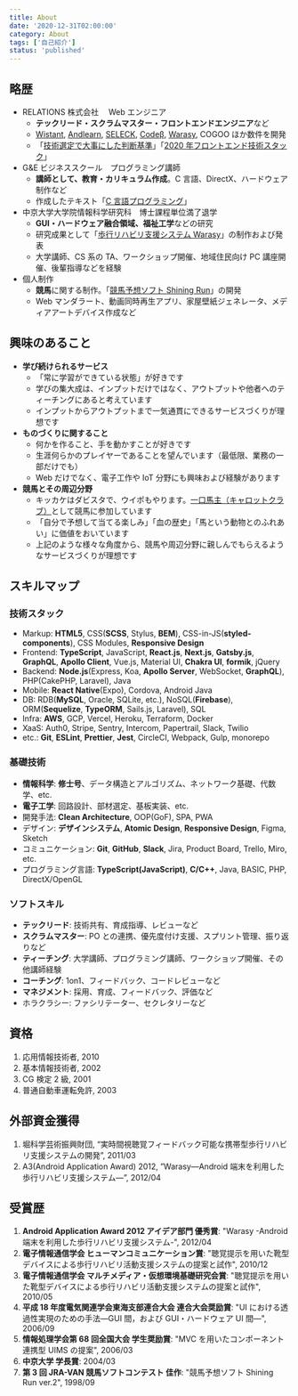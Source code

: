 ```yaml
---
title: About
date: '2020-12-31T02:00:00'
category: About
tags: ['自己紹介']
status: 'published'
---
```


## 略歴

- RELATIONS 株式会社　 Web エンジニア
  - **テックリード・スクラムマスター・フロントエンドエンジニア**など
  - [Wistant](/works/detail/wistant), [Andlearn](/works/detail/andlearn), [SELECK](/works/detail/seleck), [Codeβ](/works/detail/code-beta), [Warasy](/works/detail/warasy), COGOO ほか数件を開発
  - 「[技術選定で大事にした判断基準](/blog/posts/2018-12-08-frontend-technology-selection)」「[2020 年フロントエンド技術スタック](/blog/posts/2020-12-30-react-tech-stack)」
- G&E ビジネススクール　プログラミング講師
  - **講師として、教育・カリキュラム作成**。C 言語、DirectX、ハードウェア制作など
  - 作成したテキスト「[C 言語プログラミング](/course/clang)」
- 中京大学大学院情報科学研究科　博士課程単位満了退学
  - **GUI・ハードウェア融合領域、福祉工学**などの研究
  - 研究成果として「[歩行リハビリ支援システム Warasy](/works/detail/warasy)」の制作および発表
  - 大学講師、CS 系の TA、ワークショップ開催、地域住民向け PC 講座開催、後輩指導などを経験
- 個人制作
  - **競馬**に関する制作。「[競馬予想ソフト Shining Run](/works/detail/shining-run)」の開発
  - Web マンダラート、動画同時再生アプリ、家屋壁紙ジェネレータ、メディアアートデバイス作成など

## 興味のあること

- **学び続けられるサービス**
  - 「常に学習ができている状態」が好きです
  - 学びの集大成は、インプットだけではなく、アウトプットや他者へのティーチングにあると考えています
  - インプットからアウトプットまで一気通貫にできるサービスづくりが理想です
- **ものづくりに関すること**
  - 何かを作ること、手を動かすことが好きです
  - 生涯何らかのプレイヤーであることを望んでいます（最低限、業務の一部だけでも）
  - Web だけでなく、電子工作や IoT 分野にも興味および経験があります
- **競馬とその周辺分野**
  - キッカケはダビスタで、ウイポもやります。[一口馬主（キャロットクラブ）](/blog/posts/2019-09-06-join-carrot-club)として競馬に参加しています
  - 「自分で予想して当てる楽しみ」「血の歴史」「馬という動物とのふれあい」に価値をおいています
  - 上記のような様々な角度から、競馬や周辺分野に親しんでもらえるようなサービスづくりが理想です

## スキルマップ

### 技術スタック

- Markup: **HTML5**, CSS(**SCSS**, Stylus, **BEM**), CSS-in-JS(**styled-components**), CSS Modules, **Responsive Design**
- Frontend: **TypeScript**, JavaScript, **React.js**, **Next.js**, **Gatsby.js**, **GraphQL**, **Apollo Client**, Vue.js, Material UI, **Chakra UI**, **formik**, jQuery
- Backend: **Node.js**(Express, Koa, **Apollo Server**, WebSocket, **GraphQL**), PHP(CakePHP, Laravel), Java
- Mobile: **React Native**(Expo), Cordova, Android Java
- DB: RDB(**MySQL**, Oracle, SQLite, etc.), NoSQL(**Firebase**), ORM(**Sequelize**, **TypeORM**, Sails.js, Laravel), SQL
- Infra: **AWS**, GCP, Vercel, Heroku, Terraform, Docker
- XaaS: Auth0, Stripe, Sentry, Intercom, Papertrail, Slack, Twilio
- etc.: **Git**, **ESLint**, **Prettier**, **Jest**, CircleCI, Webpack, Gulp, monorepo

### 基礎技術

- **情報科学**: **修士号**、データ構造とアルゴリズム、ネットワーク基礎、代数学、etc.
- **電子工学**: 回路設計、部材選定、基板実装、etc.
- 開発手法: **Clean Architecture**, OOP(GoF), SPA, PWA
- デザイン: **デザインシステム**, **Atomic Design**, **Responsive Design**, Figma, Sketch
- コミュニケーション: **Git**, **GitHub**, **Slack**, Jira, Product Board, Trello, Miro, etc.
- プログラミング言語: **TypeScript(JavaScript)**, **C/C++**, Java, BASIC, PHP, DirectX/OpenGL

### ソフトスキル

- **テックリード**: 技術共有、育成指導、レビューなど
- **スクラムマスター**: PO との連携、優先度付け支援、スプリント管理、振り返りなど
- **ティーチング**: 大学講師、プログラミング講師、ワークショップ開催、その他講師経験
- **コーチング**: 1on1、フィードバック、コードレビューなど
- **マネジメント**: 採用、育成、フィードバック、評価など
- ホラクラシー: ファシリテーター、セクレタリーなど

## 資格

1. 応用情報技術者, 2010
1. 基本情報技術者, 2002
1. CG 検定 2 級, 2001
1. 普通自動車運転免許, 2003

## 外部資金獲得

1. 堀科学芸術振興財団, “実時間視聴覚フィードバック可能な携帯型歩行リハビリ支援システムの開発”, 2011/03
1. A3(Android Application Award) 2012, ”Warasy―Android 端末を利用した歩行リハビリ支援システム―”, 2012/04

## 受賞歴

1. **Android Application Award 2012 アイデア部門 優秀賞**: "Warasy -Android 端末を利用した歩行リハビリ支援システム-", 2012/04
1. **電子情報通信学会 ヒューマンコミュニケーション賞**: "聴覚提示を用いた靴型デバイスによる歩行リハビリ活動支援システムの提案と試作", 2010/12
1. **電子情報通信学会 マルチメディア・仮想環境基礎研究会賞**: "聴覚提示を用いた靴型デバイスによる歩行リハビリ活動支援システムの提案と試作", 2010/05
1. **平成 18 年度電気関連学会東海支部連合大会 連合大会奨励賞**: "UI における透過性実現のための手法―GUI 間，および GUI・ハードウェア UI 間―", 2006/09
1. **情報処理学会第 68 回全国大会 学生奨励賞**: "MVC を用いたコンポーネント連携型 UIMS の提案", 2006/03
1. **中京大学 学長賞**: 2004/03
1. **第 3 回 JRA-VAN 競馬ソフトコンテスト 佳作**: "競馬予想ソフト Shining Run ver.2", 1998/09
